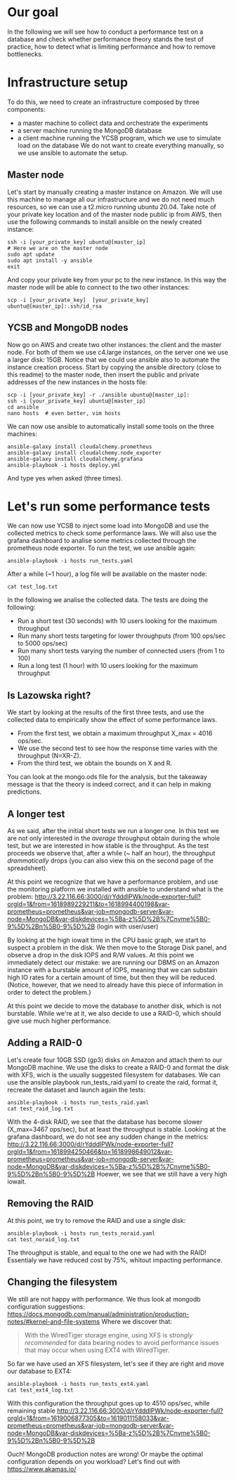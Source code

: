 # Our goal
In the following we will see how to conduct a performance test on a database and check whether performance theory stands the test of practice, how to detect what is limiting performance and how to remove bottlenecks.

# Infrastructure setup
To do this, we need to create an infrastructure composed by three components:
* a master machine to collect data and orchestrate the experiments
* a server machine running the MongoDB database
* a client machine running the YCSB program, which we use to simulate load on the database
We do not want to create everything manually, so we use ansible to automate the setup.

## Master node
Let's start by manually creating a master instance on Amazon. We will use this machine to manage all our infrastructure and we do not need much resources, so we can use a t2.micro running ubuntu 20.04.
Take note of your private key location and of the master node public ip from AWS, then use the following commands to install ansible on the newly created instance:
```
ssh -i [your_private_key] ubuntu@[master_ip]
# Here we are on the master node
sudo apt update
sudo apt install -y ansible
exit
```

And copy your private key from your pc to the new instance. In this way the master node will be able to connect to the two other instances:
```
scp -i [your_private_key]  [your_private_key] ubuntu@[master_ip]:.ssh/id_rsa
```

## YCSB and MongoDB nodes
Now go on AWS and create two other instances: the client and the master node. For both of them we use c4.large instances, on the server one we use a larger disk: 15GB.
Notice that we could use ansible also to automate the instance creation process.
Start by copying the ansible directory (close to this readme) to the master node, then insert the public and private addresses of the new instances in the hosts file:
```
scp -i [your_private_key] -r ./ansible ubuntu@[master_ip]:
ssh -i [your_private_key] ubuntu@[master_ip]
cd ansible
nano hosts  # even better, vim hosts
```

We can now use ansible to automatically install some tools on the three machines:
```
ansible-galaxy install cloudalchemy.prometheus
ansible-galaxy install cloudalchemy.node_exporter
ansible-galaxy install cloudalchemy.grafana
ansible-playbook -i hosts deploy.yml
```
And type yes when asked (three times).

# Let's run some performance tests
We can now use YCSB to inject some load into MongoDB and use the collected metrics to check some performance laws.
We will also use the grafana dashboard to analise some metrics collected through the prometheus node exporter.
To run the test, we use ansible again:
```
ansible-playbook -i hosts run_tests.yaml
```
After a while (~1 hour), a log file will be available on the master node:
```
cat test_log.txt
```
In the following we analise the collected data.
The tests are doing the following:
* Run a short test (30 seconds) with 10 users looking for the maximum throughput
* Run many short tests targeting for lower throughputs (from 100 ops/sec to 5000 ops/sec)
* Run many short tests varying the number of connected users (from 1 to 100)
* Run a long test (1 hour) with 10 users looking for the maximum throughput

## Is Lazowska right?
We start by looking at the results of the first three tests, and use the collected data to empirically show the effect of some performance laws.

* From the first test, we obtain a maximum throughput X_max = 4016 ops/sec.
* We use the second test to see how the response time varies with the throughput (N=XR-Z).
* From the third test, we obtain the bounds on X and R.

You can look at the mongo.ods file for the analysis, but the takeaway message is that the theory is indeed correct, and it can help in making predictions.


## A longer test
As we said, after the initial short tests we run a longer one. In this test we are not only interested in the *average* throughput obtain during the whole test, but we are interested in how stable is the throughput.
As the test proceeds we observe that, after a while (~ half an hour), the throughput _drammatically_ drops (you can also view this on the second page of the spreadsheet).

At this point we recognize that we have a performance problem, and use the monitoring platform we installed with ansible to understand what is the problem: http://3.22.116.66:3000/d/rYdddlPWk/node-exporter-full?orgId=1&from=1618989229211&to=1618994400198&var-prometheus=prometheus&var-job=mongodb-server&var-node=MongoDB&var-diskdevices=%5Ba-z%5D%2B%7Cnvme%5B0-9%5D%2Bn%5B0-9%5D%2B
(login with user/user)

By looking at the high iowait time in the CPU basic graph, we start to suspect a problem in the disk.
We then move to the Storage Disk panel, and observe a drop in the disk IOPS and R/W values.
At this point we immediately detect our mistake: we are running our DBMS on an Amazon instance with a burstable amount of IOPS, meaning that we can substain high IO rates for a certain amount of time, but then they will be reduced.
(Notice, however, that we need to already have this piece of information in order to detect the problem.)

At this point we decide to move the database to another disk, which is not burstable. While we're at it, we also decide to use a RAID-0, which should give use much higher performance.


## Adding a RAID-0
Let's create four 10GB SSD (gp3) disks on Amazon and attach them to our MongoDB machine.
We use the disks to create a RAID-0 and format the disk with XFS, wich is the usually suggested filesystem for databases.
We can use the ansible playbook run_tests_raid.yaml to create the raid, format it, recreate the dataset and launch again the tests:
```
ansible-playbook -i hosts run_tests_raid.yaml
cat test_raid_log.txt
```

With the 4-disk RAID, we see that the database has become slower (X_max=3467 ops/sec), but at least the throughput is stable.
Looking at the grafana dashboard, we do not see any sudden change in the metrics:
http://3.22.116.66:3000/d/rYdddlPWk/node-exporter-full?orgId=1&from=1618994250466&to=1618998649012&var-prometheus=prometheus&var-job=mongodb-server&var-node=MongoDB&var-diskdevices=%5Ba-z%5D%2B%7Cnvme%5B0-9%5D%2Bn%5B0-9%5D%2B
Hoewer, we see that we still have a very high iowait.


## Removing the RAID
At this point, we try to remove the RAID and use a single disk:
```
ansible-playbook -i hosts run_tests_noraid.yaml
cat test_noraid_log.txt
```
The throughput is stable, and equal to the one we had with the RAID! Essentialy we have reduced cost by 75%, whitout impacting performance.


## Changing the filesystem
We still are not happy with performance. We thus look at mongodb configuration suggestions:
https://docs.mongodb.com/manual/administration/production-notes/#kernel-and-file-systems
Where we discover that:
> With the WiredTiger storage engine, using XFS is *strongly recommended* for data bearing nodes to avoid performance issues that may occur when using EXT4 with WiredTiger.

So far we have used an XFS filesystem, let's see if they are right and move our database to EXT4:
```
ansible-playbook -i hosts run_tests_ext4.yaml
cat test_ext4_log.txt
```

With this configuration the throughput goes up to 4510 ops/sec, while remaining stable
http://3.22.116.66:3000/d/rYdddlPWk/node-exporter-full?orgId=1&from=1619006877305&to=1619011158033&var-prometheus=prometheus&var-job=mongodb-server&var-node=MongoDB&var-diskdevices=%5Ba-z%5D%2B%7Cnvme%5B0-9%5D%2Bn%5B0-9%5D%2B


Ouch! MongoDB production notes are wrong! Or maybe the optimal configuration depends on you workload?
Let's find out with https://www.akamas.io/
